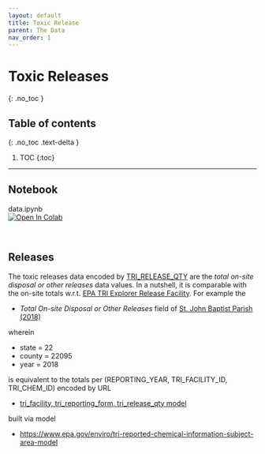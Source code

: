 ```yaml
---
layout: default
title: Toxic Release
parent: The Data
nav_order: 1
---
```


# Toxic Releases
{: .no_toc }

## Table of contents
{: .no_toc .text-delta }

1. TOC
{:toc}

---

## Notebook

data.ipynb <br> [![Open In Colab](https://colab.research.google.com/assets/colab-badge.svg)](https://colab.research.google.com/github/vetiveria/spots/blob/develop/data.ipynb)

<br>

## Releases

The toxic releases data encoded by [TRI_RELEASE_QTY](https://enviro.epa.gov/enviro/ef_metadata_html.ef_metadata_table?p_table_name=tri_release_qty&p_topic=tri) are the *total on-site disposal or other releases* data values.  In a nutshell, it is comparable with the on-site totals w.r.t. [EPA TRI Explorer Release Facility](https://enviro.epa.gov/triexplorer/tri_release.facility).  For example the

* *Total On-site Disposal or Other Releases* field of [St. John Baptist Parish (2018)](https://enviro.epa.gov/triexplorer/release_fac?p_view=COFA&trilib=TRIQ1&sort=_VIEW_&sort_fmt=1&state=22&county=22095&chemical=All+chemicals&industry=ALL&year=2018&tab_rpt=1&fld=TRIID&fld=LNGLAT&fld=RELLBY&fld=TSFDSP)

wherein

* state = 22
* county = 22095
* year = 2018

is equivalent to the totals per (REPORTING_YEAR, TRI_FACILITY_ID, TRI_CHEM_ID) encoded by URL

* [tri_facility, tri_reporting_form, tri_release_qty model](https://data.epa.gov/efservice/TRI_FACILITY/STATE_ABBR/LA/STATE_COUNTY_FIPS_CODE/22095/TRI_REPORTING_FORM/REPORTING_YEAR/2018/TRI_RELEASE_QTY/CSV)

built via model

* https://www.epa.gov/enviro/tri-reported-chemical-information-subject-area-model
